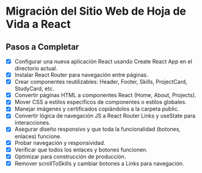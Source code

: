 # Migración del Sitio Web de Hoja de Vida a React

## Pasos a Completar

- [x] Configurar una nueva aplicación React usando Create React App en el directorio actual.
- [x] Instalar React Router para navegación entre páginas.
- [x] Crear componentes reutilizables: Header, Footer, Skills, ProjectCard, StudyCard, etc.
- [x] Convertir páginas HTML a componentes React (Home, About, Projects).
- [x] Mover CSS a estilos específicos de componentes o estilos globales.
- [x] Manejar imágenes y certificados copiándolos a la carpeta public.
- [x] Convertir lógica de navegación JS a React Router Links y useState para interacciones.
- [x] Asegurar diseño responsivo y que toda la funcionalidad (botones, enlaces) funcione.
- [x] Probar navegación y responsividad.
- [x] Verificar que todos los enlaces y botones funcionen.
- [x] Optimizar para construcción de producción.
- [x] Remover scrollToSkills y cambiar botones a Links para navegación.
